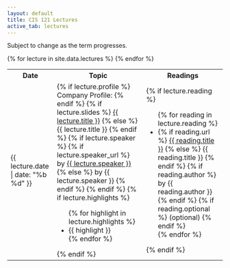 ```yaml
---
layout: default
title: CIS 121 Lectures
active_tab: lectures
---
```


Subject to change as the term progresses.

<table class="table table-striped">
  <tbody>
    <tr>
      <th>Date</th>
      <th>Topic</th>
      <th>Readings</th>
    </tr>
    {% for lecture in site.data.lectures %}
      <tr>
        <td>{{ lecture.date | date: "%b %d" }}</td>
        <td>
          {% if lecture.profile %}
            Company Profile:
          {% endif %}
          {% if lecture.slides %}
            <a href="{{ lecture.slides }}">{{ lecture.title }}</a>
          {% else %}
            {{ lecture.title }}
          {% endif %}
          {% if lecture.speaker %}
            {% if lecture.speaker_url %} by <a href="{{ lecture.speaker_url }}">{{ lecture.speaker }}</a>
            {% else %}
              by {{ lecture.speaker }}
            {% endif %}
          {% endif %}
          {% if lecture.highlights %}
            <ul>
              {% for highlight in lecture.highlights %}
                <li class="text-muted">{{ highlight }}</li>
              {% endfor %}
            </ul>
          {% endif %}
        </td>
        <td>
          {% if lecture.reading %}
            <ul>
              {% for reading in lecture.reading %}
                <li>
                  {% if reading.url %}
                    <a href="{{ reading.url }}">{{ reading.title }}</a>
                  {% else %}
                    {{ reading.title }}
                  {% endif %}
                  {% if reading.author %}
                    by {{ reading.author }}
                  {% endif %}
                  {% if reading.optional %}
                    (optional)
                  {% endif %}
                </li>
              {% endfor %}
            </ul>
          {% endif %}
        </td>
      </tr>
    {% endfor %}
  </tbody>
</table>

